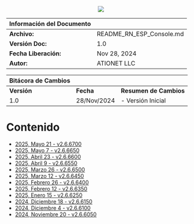 <p align="center">
  <img src="https://github.com/Ationet/ationetdocs/raw/master/Content/Images/ATIOnetLogo_250x70.png" />
</p>

|**Información del Documento**||
|--- |--- |
|**Archivo:**|README_RN_ESP_Console.md|
|**Versión Doc:**|1.0|
|**Fecha Liberación:**|Nov 28, 2024|
|**Autor:**|ATIONET LLC|

|**Bitácora de Cambios**|||
|--- |--- |--- |
|**Versión**|**Fecha**|**Resumen de Cambios**|
|1.0|28/Nov/2024|- Versión Inicial


# Contenido

- [2025, Mayo 21 - v2.6.6700](/ATIONET-Console/v2.6.6700_ES.md)
- [2025, Mayo 7 - v2.6.6650](/ATIONET-Console/v2.6.6650_ES.md)
- [2025, Abril 23 - v2.6.6600](/ATIONET-Console/Create%20v2.6.6600_ES.md)
- [2025, Abril 9 - v2.6.6550](/ATIONET-Console/v2.6.6550_ES.md)
- [2025, Marzo 26 - v2.6.6500](/ATIONET-Console/v2.6.6500_ES.md)
- [2025, Marzo 12 - v2.6.6450](/ATIONET-Console/v2.6.6450_ES.md)
- [2025, Febrero 26 - v2.6.6400](/ATIONET-Console/v2.6.6400_ES.md)
- [2025, Febrero 12 - v2.6.6350](/ATIONET-Console/v2.6.6350_ES.md)
- [2025, Enero 15 - v2.6.6250](/ATIONET-Console/v2.6.6250_ES.md)
- [2024, Diciembre 18 - v2.6.6150](20241218_ESP.md)
- [2024, Diciembre 4 - v2.6.6100](20241204_ESP.md)
- [2024, Noviembre 20 - v2.6.6050](20241120_ESP.md)
